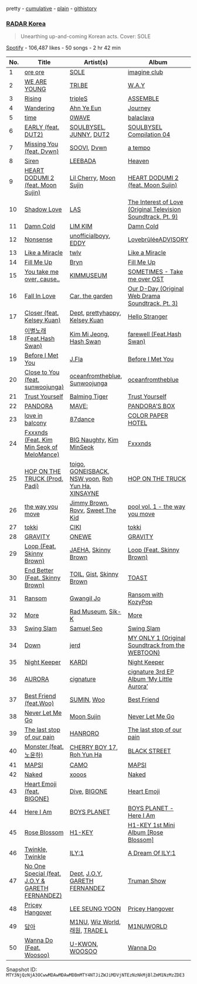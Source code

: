 pretty - [cumulative](/playlists/cumulative/37i9dQZF1DX9IALXsyt8zk.md) - [plain](/playlists/plain/37i9dQZF1DX9IALXsyt8zk) - [githistory](https://github.githistory.xyz/mackorone/spotify-playlist-archive/blob/main/playlists/plain/37i9dQZF1DX9IALXsyt8zk)

### [RADAR Korea](https://open.spotify.com/playlist/37i9dQZF1DX9IALXsyt8zk)

> Unearthing up\-and\-coming Korean acts\. Cover: SOLE

[Spotify](https://open.spotify.com/user/spotify) - 106,487 likes - 50 songs - 2 hr 42 min

| No. | Title | Artist(s) | Album | Length |
|---|---|---|---|---|
| 1 | [ore ore](https://open.spotify.com/track/2hPvWV02856ZW1LSWbOycO) | [SOLE](https://open.spotify.com/artist/6naXFodImN2DwRmKCQHAUt) | [imagine club](https://open.spotify.com/album/1Fhu3FJHqttNA1d6e7VXxC) | 3:31 |
| 2 | [WE ARE YOUNG](https://open.spotify.com/track/3iP1Ii8sXnYNUNpEGQMXx6) | [TRI.BE](https://open.spotify.com/artist/6BgYuNomEs12UIrnxhWE9a) | [W.A.Y](https://open.spotify.com/album/7iidKsHRHGmJ1tAMz8tvZo) | 2:57 |
| 3 | [Rising](https://open.spotify.com/track/6QCPweR3aP6nj7P43WpiZs) | [tripleS](https://open.spotify.com/artist/5Z71xE9prhpHrqL5thVMyK) | [ASSEMBLE](https://open.spotify.com/album/6ArYgWdHk7mcG4knENgPN5) | 2:39 |
| 4 | [Wandering](https://open.spotify.com/track/2qDoBvu7ro7yTB2K6xGyZK) | [Ahn Ye Eun](https://open.spotify.com/artist/0qQQYIK5Sxnzt72fGyTcvs) | [Journey](https://open.spotify.com/album/5Ndzga5l9NNmpAZTp9hxM9) | 4:15 |
| 5 | [time](https://open.spotify.com/track/7KRcAAVwN5K4nDiQAhkDxe) | [0WAVE](https://open.spotify.com/artist/1nxCRfWuzM4GSCVfrqtlxz) | [balaclava](https://open.spotify.com/album/225BhK3notA8fEXeJ4oHtX) | 3:20 |
| 6 | [EARLY \(feat\. DUT2\)](https://open.spotify.com/track/4WZUZ7izRSUYhocujt9uDh) | [SOULBYSEL](https://open.spotify.com/artist/64XKgSVwpKMMZmAUftB1Hp), [JUNNY](https://open.spotify.com/artist/0lgENJQUkqkDbpsTYEayOr), [DUT2](https://open.spotify.com/artist/4YCMBr9I1zesFyMMyoc4pX) | [SOULBYSEL Compilation 04](https://open.spotify.com/album/6h8gTvlQIvC2ZZCFGTFbgm) | 3:02 |
| 7 | [Missing You \(feat\. Dvwn\)](https://open.spotify.com/track/7j7p9sU2Obtf3daiEDMF8e) | [SOOVI](https://open.spotify.com/artist/0YM7bNxtt0VzccYf1UG2G8), [Dvwn](https://open.spotify.com/artist/6WWUJGBY4ETAE22tRmgJ8b) | [a tempo](https://open.spotify.com/album/1XJ7xgz0ryXkAWVwmSEpno) | 3:13 |
| 8 | [Siren](https://open.spotify.com/track/2Oygz6GbZrGjUgfyXSxZLO) | [LEEBADA](https://open.spotify.com/artist/17vCFclNbTzsDfPgsaWaQO) | [Heaven](https://open.spotify.com/album/5w0J14k4fylvuAW93zv31W) | 2:47 |
| 9 | [HEART DODUMI 2 \(feat\. Moon Sujin\)](https://open.spotify.com/track/4NxaAErB1ylDeFr6kSFxDF) | [Lil Cherry](https://open.spotify.com/artist/523GImBnBoIvcq0n8BZIv4), [Moon Sujin](https://open.spotify.com/artist/36MQil20hjOpG5f52NQ4du) | [HEART DODUMI 2 \(feat\. Moon Sujin\)](https://open.spotify.com/album/2gTchgyLLpF4uRAyExmzvV) | 2:21 |
| 10 | [Shadow Love](https://open.spotify.com/track/0FggVfsqHP8ceT91xdJOxB) | [LAS](https://open.spotify.com/artist/4tObzkvo2Bc9EoWszG8gY4) | [The Interest of Love \(Original Television Soundtrack, Pt\. 9\)](https://open.spotify.com/album/1mmMupQqqCjLU8ZprpVD9M) | 3:55 |
| 11 | [Damn Cold](https://open.spotify.com/track/0rn1H3305mSdVSU8Nkeg49) | [LIM KIM](https://open.spotify.com/artist/4kGuk6HkL6hwuQrgSWISBv) | [Damn Cold](https://open.spotify.com/album/5NY38YKdFS1IRtrYZtjlqe) | 3:32 |
| 12 | [Nonsense](https://open.spotify.com/track/4F9lsEUqiJlpW1SE3DQMBX) | [unofficialboyy](https://open.spotify.com/artist/0hoIUrMFR0Cy6aTbma8b2o), [EDDY](https://open.spotify.com/artist/2I5WCuHrCLEemr7N04T9KN) | [LovebrûléeADVISORY](https://open.spotify.com/album/1VVGCxNDKpsU7ya1oOM6dI) | 2:40 |
| 13 | [Like a Miracle](https://open.spotify.com/track/0at4lQoyGwD6LfTVkjRQS4) | [twlv](https://open.spotify.com/artist/7hKH0uNhhgWJCumCtKMYey) | [Like a Miracle](https://open.spotify.com/album/1cTU6taR9eLQGgnaYnurhq) | 3:54 |
| 14 | [Fill Me Up](https://open.spotify.com/track/2x1Dcdn6dgzuLopYDPfIcd) | [Bryn](https://open.spotify.com/artist/74r4YBm6qWOBKKF6MhVXVq) | [Fill Me Up](https://open.spotify.com/album/15wEQBEIZ9X8LABzjFc1M6) | 2:57 |
| 15 | [You take me over, cause..](https://open.spotify.com/track/2n74yZ4nQoxaiLMuJUowpL) | [KIMMUSEUM](https://open.spotify.com/artist/1NVRvV0KqaO7VtSaVQcm3V) | [SOMETIMES \- Take me over OST](https://open.spotify.com/album/4m9ZWqqQFht0IILSBsejj9) | 3:08 |
| 16 | [Fall In Love](https://open.spotify.com/track/6KlGgR6HTAob4tXJpBpkfA) | [Car, the garden](https://open.spotify.com/artist/7c1HgFDe8ogy5NOZ1ANCJQ) | [Our D\-Day \(Original Web Drama Soundtrack, Pt\. 3\)](https://open.spotify.com/album/4ADxULhP0HEEExDwvdgFKc) | 3:24 |
| 17 | [Closer \(feat\. Kelsey Kuan\)](https://open.spotify.com/track/6E8kQcPLCuWwgoEcXi088T) | [Dept](https://open.spotify.com/artist/48JtfAggQQpfUXQNxkGm5U), [prettyhappy](https://open.spotify.com/artist/3doCkojWogBLg7PlYwaiG5), [Kelsey Kuan](https://open.spotify.com/artist/4aWzckAj2ZOeSBbLyYXtR9) | [Hello Stranger](https://open.spotify.com/album/7Mrc7JU0vCUkWSS9Cx6fnP) | 3:02 |
| 18 | [이별노래 \(Feat.Hash Swan\)](https://open.spotify.com/track/4aAHrwccFXUpTqg9jQnyL6) | [Kim Mi Jeong](https://open.spotify.com/artist/62i8ukH7NagOk7lZE6B3xA), [Hash Swan](https://open.spotify.com/artist/3yVEZNS0ateVfoj8FuazKg) | [farewell \(Feat.Hash Swan\)](https://open.spotify.com/album/2LZ23V8gN0xkdtoGfAGqDb) | 2:59 |
| 19 | [Before I Met You](https://open.spotify.com/track/05YWcAQiLkA88HTz5QHtY7) | [J.Fla](https://open.spotify.com/artist/2GbvMs4GBhcjd9d4N9sGUV) | [Before I Met You](https://open.spotify.com/album/5uXmdGhcBBaxmwBtab0Dvq) | 3:12 |
| 20 | [Close to You \(feat\. sunwoojunga\)](https://open.spotify.com/track/5NUaCwrNWlV8tVwY6zTY4F) | [oceanfromtheblue](https://open.spotify.com/artist/76eIrOIqck4yuOhrYZGx3a), [Sunwoojunga](https://open.spotify.com/artist/04L3elxyr0XFua2Ek3domW) | [oceanfromtheblue](https://open.spotify.com/album/0M8HgrImu8DbqaHJ8dCjYg) | 2:55 |
| 21 | [Trust Yourself](https://open.spotify.com/track/0Slju470ZWMOTxfN3wHIxm) | [Balming Tiger](https://open.spotify.com/artist/6vbKIm1WsvhMMDpthYONc1) | [Trust Yourself](https://open.spotify.com/album/7wlBNw7Wyq6xKJavMaiIw4) | 2:53 |
| 22 | [PANDORA](https://open.spotify.com/track/70yszWsLJvNZuZwaHNMROf) | [MAVE:](https://open.spotify.com/artist/2ec7y2L98sHDYFylr7KqEx) | [PANDORA'S BOX](https://open.spotify.com/album/3uYJ8J1nYZB3sXjRNKWHGz) | 3:16 |
| 23 | [love in balcony](https://open.spotify.com/track/7BrlpynTrdHToVYs4uJSre) | [87dance](https://open.spotify.com/artist/1HxfCTl07FhRiJN9jY9kX3) | [COLOR PAPER HOTEL](https://open.spotify.com/album/4oqDAgsdYAQGaZu6QtmHsQ) | 3:50 |
| 24 | [Fxxxnds \(Feat\. Kim Min Seok of MeloMance\)](https://open.spotify.com/track/0S2GNnqAHC96zqB8ZIcxg4) | [BIG Naughty](https://open.spotify.com/artist/7cEaNXXTHx3LokbjUUyHal), [Kim MinSeok](https://open.spotify.com/artist/3CHn74oCO6xiThDGQcDMeA) | [Fxxxnds](https://open.spotify.com/album/7rwRRay2hz12bl652kIOTH) | 3:29 |
| 25 | [HOP ON THE TRUCK \(Prod\. Padi\)](https://open.spotify.com/track/3P8LJzc8QBtHqmLQCyoCQe) | [toigo](https://open.spotify.com/artist/5tTstLTFQFGb2dBb6h9zeG), [GONEISBACK](https://open.spotify.com/artist/4OrhX1WxBpJgjctQCIRFZt), [NSW yoon](https://open.spotify.com/artist/6xlIFpRmRNDoVuFUqzuMFE), [Roh Yun Ha](https://open.spotify.com/artist/4F0KZ0SXe4z5xrgX6TXAPy), [XINSAYNE](https://open.spotify.com/artist/4yY3FsmWRwMIFXRDkMpnBS) | [HOP ON THE TRUCK](https://open.spotify.com/album/2J08TOk3wMgXL5mKeRrjLE) | 4:23 |
| 26 | [the way you move](https://open.spotify.com/track/6V63olQ6UOmPqRgcO0bEcb) | [Jimmy Brown](https://open.spotify.com/artist/5YPCpDIPOY4WqY9Bqdw4Uc), [Rovv](https://open.spotify.com/artist/2ExJZeWFE28d7G0uq1olVy), [Sweet The Kid](https://open.spotify.com/artist/4qaGGZulMdVRK7uDgGAaNq) | [pool vol\. 1 \- the way you move](https://open.spotify.com/album/6qqLPbX9JdQmfia6WPMKdM) | 2:29 |
| 27 | [tokki](https://open.spotify.com/track/2865p4BUG6BH7v5WIjfGWN) | [CIKI](https://open.spotify.com/artist/39EEmUKhvMcVn8icCyQlg5) | [tokki](https://open.spotify.com/album/73CjMy4n5mnulB7w3PFXI0) | 3:30 |
| 28 | [GRAVITY](https://open.spotify.com/track/1idY5rVWAM5JTTOfNP7Ipm) | [ONEWE](https://open.spotify.com/artist/4D9foUQxTrsS0w2BeyCD16) | [GRAVITY](https://open.spotify.com/album/1Rqrzkqe56mPHfdEbF3rXt) | 3:42 |
| 29 | [Loop \(Feat\. Skinny Brown\)](https://open.spotify.com/track/1QO3rNfh9Zu5r14aDzYjO7) | [JAEHA](https://open.spotify.com/artist/4CF0QZtzsHDYdTHqipMGdh), [Skinny Brown](https://open.spotify.com/artist/0E0fq98DMHhkAgiXWpCViX) | [Loop \(Feat\. Skinny Brown\)](https://open.spotify.com/album/7Ddwf6aN8ZTNgr8SdpxKCF) | 2:59 |
| 30 | [End Better \(Feat\. Skinny Brown\)](https://open.spotify.com/track/5BVRrg0ewd72Jdzj7Oizty) | [TOIL](https://open.spotify.com/artist/698zn8fEOIr1OrfqG4283S), [Gist](https://open.spotify.com/artist/7MWT3sTDz6GemZla4Y5oCk), [Skinny Brown](https://open.spotify.com/artist/0E0fq98DMHhkAgiXWpCViX) | [TOAST](https://open.spotify.com/album/7zj1ryzYXQdewJ1bWQaHbJ) | 3:43 |
| 31 | [Ransom](https://open.spotify.com/track/4EwJ6dnS6yYNclTI4jEsVL) | [Gwangil Jo](https://open.spotify.com/artist/49cCO8Hy5heGnXj9hb6KEW) | [Ransom with KozyPop](https://open.spotify.com/album/5crK00yxvVXOpmkpsxLavI) | 3:01 |
| 32 | [More](https://open.spotify.com/track/6VacU6Uf16RkcQWUv3Z5Vq) | [Rad Museum](https://open.spotify.com/artist/6UdKtISMXYKSR8jcgtFePo), [Sik\-K](https://open.spotify.com/artist/5DIi2JWfQPTKffaVBlIYRn) | [More](https://open.spotify.com/album/5fdVNrQ2PoMTyhFXPPWu7L) | 2:41 |
| 33 | [Swing Slam](https://open.spotify.com/track/5SVbrvelaTW646cg5SvceW) | [Samuel Seo](https://open.spotify.com/artist/4ZPInhlYlpaCsk1vnHmKBP) | [Swing Slam](https://open.spotify.com/album/3q6KvvIzC0r1k8bT4DGErv) | 3:48 |
| 34 | [Down](https://open.spotify.com/track/7hRhNpXVmoWicHNmgXcF3j) | [jerd](https://open.spotify.com/artist/1Hj2c6llUPMtHG1JX8JMFA) | [MY ONLY 1 \(Original Soundtrack from the WEBTOON\)](https://open.spotify.com/album/26kWAzpUA7EQyimA0Fxbqx) | 3:53 |
| 35 | [Night Keeper](https://open.spotify.com/track/6hOEtej8q58BgHjvFeYohj) | [KARDI](https://open.spotify.com/artist/6v8xPUDPu5hQlu0GrYHyOE) | [Night Keeper](https://open.spotify.com/album/1Y6jdkFgLwyGt1CBuEdbgN) | 3:51 |
| 36 | [AURORA](https://open.spotify.com/track/41GURJxjE5urzLnrw2O2sI) | [cignature](https://open.spotify.com/artist/5x9WawpXGR82PWDFk9CKYQ) | [cignature 3rd EP Album ‘My Little Aurora’](https://open.spotify.com/album/0Bhl5VhnxFho8slGxiBgZK) | 3:26 |
| 37 | [Best Friend \(feat.Woo\)](https://open.spotify.com/track/0MLF5da6SiuWndgqvjC8mX) | [SUMIN](https://open.spotify.com/artist/0K4MGKGmjtdIE0W3GkGmyU), [Woo](https://open.spotify.com/artist/5a8EJtOEbUJDF4RX3mKK02) | [Best Friend](https://open.spotify.com/album/6edM83YRAJhqhaBkOth7wO) | 2:39 |
| 38 | [Never Let Me Go](https://open.spotify.com/track/60O330MwrWVWCp9fpxzulM) | [Moon Sujin](https://open.spotify.com/artist/36MQil20hjOpG5f52NQ4du) | [Never Let Me Go](https://open.spotify.com/album/0kv9JCJCu71C5g0Un6trnq) | 3:03 |
| 39 | [The last stop of our pain](https://open.spotify.com/track/6RIWij0YRX8zZJ9pv9CTbS) | [HANRORO](https://open.spotify.com/artist/5wVJpXzuKV6Xj7Yhsf2uYx) | [The last stop of our pain](https://open.spotify.com/album/1738g3cEdlEp8BantdCSOC) | 4:12 |
| 40 | [Monster \(feat.노윤하\)](https://open.spotify.com/track/0MsOPluJ1VgCND8FgQEFBx) | [CHERRY BOY 17](https://open.spotify.com/artist/0jxGPRjBD9ofybNRoB14dc), [Roh Yun Ha](https://open.spotify.com/artist/4F0KZ0SXe4z5xrgX6TXAPy) | [BLACK STREET](https://open.spotify.com/album/14Rb4SqwyoqIIDagxB8Iqm) | 2:36 |
| 41 | [MAPSI](https://open.spotify.com/track/4CkCx4BUC7Be2fcGX1UCxG) | [CAMO](https://open.spotify.com/artist/2YkhzcYyxJvtl5W6pY0PuF) | [MAPSI](https://open.spotify.com/album/2D1OkejpfnqXVPoxhrQM05) | 2:40 |
| 42 | [Naked](https://open.spotify.com/track/2dFIqSB5r0IrqJFJS367Kx) | [xooos](https://open.spotify.com/artist/0OqnFLmTWiVGm3Ifk6mahQ) | [Naked](https://open.spotify.com/album/2zpxFjdb5JINyMyvTpyGOc) | 2:54 |
| 43 | [Heart Emoji \(feat\. BIGONE\)](https://open.spotify.com/track/5BhMBl7sVdjb8SOY7fwZjT) | [Dive](https://open.spotify.com/artist/1FqFb3OhgJhXPOdg3Rzocd), [BIGONE](https://open.spotify.com/artist/0bQhUyXffQjkd6horP6fKX) | [Heart Emoji](https://open.spotify.com/album/3woPtSI7v4acRdHxKcjUvA) | 2:18 |
| 44 | [Here I Am](https://open.spotify.com/track/5ZMbkW9TYzmKyod6FCIS4Q) | [BOYS PLANET](https://open.spotify.com/artist/49pGKUCSjzaCfv8gdTWG98) | [BOYS PLANET \- Here I Am](https://open.spotify.com/album/3qaFHMGRbufnBob2fGNKkc) | 4:04 |
| 45 | [Rose Blossom](https://open.spotify.com/track/29j6SXQOmfSbiemMriO25W) | [H1\-KEY](https://open.spotify.com/artist/5GwQwY63I9hrUUFlQB8FYU) | [H1\-KEY 1st Mini Album \[Rose Blossom\]](https://open.spotify.com/album/6SiQfUj2qhO7kg66BwvY9L) | 3:15 |
| 46 | [Twinkle, Twinkle](https://open.spotify.com/track/5RonLpKNWLO6lXmt7R07W8) | [ILY:1](https://open.spotify.com/artist/3FvFhUWP00xtwBrHtby3v8) | [A Dream Of ILY:1](https://open.spotify.com/album/142c1ICdvzVtOftdswYEaG) | 3:21 |
| 47 | [No One Special \(feat\. J.O.Y & GARETH FERNANDEZ\)](https://open.spotify.com/track/0Gn4sPo3XJk1J897upDQru) | [Dept](https://open.spotify.com/artist/48JtfAggQQpfUXQNxkGm5U), [J.O.Y](https://open.spotify.com/artist/1oB65aeaC4Cql0h6VvX0mm), [GARETH FERNANDEZ](https://open.spotify.com/artist/5OCCRySomkXZXoE1JQ5Hkb) | [Truman Show](https://open.spotify.com/album/6dPPKcd9FxtjGrwONNOTLR) | 2:50 |
| 48 | [Pricey Hangover](https://open.spotify.com/track/2KNiJbce5AFLO5B2dzV0EQ) | [LEE SEUNG YOON](https://open.spotify.com/artist/6z4R3mCiiIiLgpicseyNkV) | [Pricey Hangover](https://open.spotify.com/album/4nL0tmcbgdh8ivz77MWgzQ) | 3:00 |
| 49 | [담아](https://open.spotify.com/track/5OH5VvM5qIZDiJC1JVWLfe) | [M1NU](https://open.spotify.com/artist/2JDfkwLPoHoH1EKw6Og6uH), [Wiz World](https://open.spotify.com/artist/64uYVs5XasE9xxAItdyPCn), [래원](https://open.spotify.com/artist/5wrj3tbmQ8cvjcA80MtZP9), [TRADE L](https://open.spotify.com/artist/6b29EYSqnLhUyxC3yyNbyr) | [M1NUWORLD](https://open.spotify.com/album/6TxDYynoC6vnuC3vKlBb9h) | 3:31 |
| 50 | [Wanna Do \(Feat\. Woosoo\)](https://open.spotify.com/track/5SrciZTUDnvRijVeZDeiRz) | [U\-KWON](https://open.spotify.com/artist/1dpFCgmBpElH7pcsfSfXqG), [WOOSOO](https://open.spotify.com/artist/5tBYK0JUgSy3ajIg31JvUp) | [Wanna Do](https://open.spotify.com/album/1WGZUJSEy3uG9iBbqlNQye) | 2:43 |

Snapshot ID: `MTY3NjQzNjA3OCwwMDAwMDAwMDBmMTY4NTJiZWJiMDVjNTEzNzNkMjBlZmM1NzMzZDE3`
